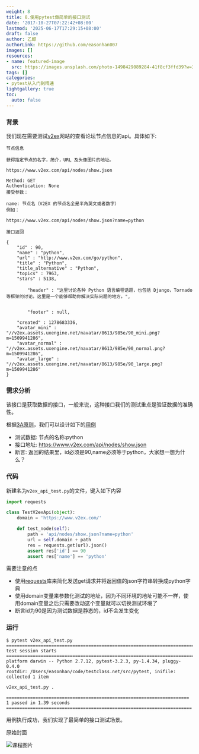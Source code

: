 ```yaml
---
weight: 8
title: 8.使用pytest做简单的接口测试
date: '2017-10-27T07:22:42+08:00'
lastmod: '2025-06-17T17:29:15+08:00'
draft: false
author: 乙醇
authorLink: https://github.com/easonhan007
images: []
resources:
- name: featured-image
  src: https://images.unsplash.com/photo-1498429089284-41f8cf3ffd39?w=300
tags: []
categories:
- pytest从入门到精通
lightgallery: true
toc:
  auto: false
---
```




### 背景

我们现在需要测试[v2ex](http://www.v2ex.com)网站的查看论坛节点信息的api。具体如下:

```
节点信息

获得指定节点的名字，简介，URL 及头像图片的地址。

https://www.v2ex.com/api/nodes/show.json

Method: GET
Authentication: None
接受参数：

name: 节点名（V2EX 的节点名全是半角英文或者数字）
例如：

https://www.v2ex.com/api/nodes/show.json?name=python

接口返回

{
    "id" : 90,
    "name" : "python",
    "url" : "http://www.v2ex.com/go/python",
    "title" : "Python",
    "title_alternative" : "Python",
    "topics" : 7963,
    "stars" : 5138,

        "header" : "这里讨论各种 Python 语言编程话题，也包括 Django，Tornado 等框架的讨论。这里是一个能够帮助你解决实际问题的地方。",


        "footer" : null,

    "created" : 1278683336,
    "avatar_mini" : "//v2ex.assets.uxengine.net/navatar/8613/985e/90_mini.png?m=1509941286",
    "avatar_normal" : "//v2ex.assets.uxengine.net/navatar/8613/985e/90_normal.png?m=1509941286",
    "avatar_large" : "//v2ex.assets.uxengine.net/navatar/8613/985e/90_large.png?m=1509941286"
}

```

### 需求分析

该接口是获取数据的接口，一般来说，这种接口我们的测试重点是验证数据的准确性。

根据[3A原则](/interface/3a/)，我们可以设计如下的[用例](/interface/first_case/)

* 测试数据: 节点的名称:python
* 接口地址: https://www.v2ex.com/api/nodes/show.json
* 断言: 返回的结果里，id必须是90,name必须等于python，大家想一想为什么？

### 代码

新建名为```v2ex_api_test.py```的文件，键入如下内容

```python
import requests

class TestV2exApi(object):
    domain = 'https://www.v2ex.com/'

    def test_node(self):
        path = 'api/nodes/show.json?name=python'
        url = self.domain + path
        res = requests.get(url).json()
        assert res['id'] == 90
        assert res['name'] == 'python'

```

需要注意的点

* 使用[requests](http://docs.python-requests.org/en/master/)库来简化发送get请求并将返回值的json字符串转换成python字典
* 使用domain变量来参数化测试的地址，因为不同环境的地址可能不一样，使用domain变量之后只需要改动这个变量就可以切换测试环境了
* 断言id为90是因为测试数据是静态的，id不会发生变化

### 运行

```
$ pytest v2ex_api_test.py
======================================================================== test session starts ========================================================================
platform darwin -- Python 2.7.12, pytest-3.2.3, py-1.4.34, pluggy-0.4.0
rootdir: /Users/easonhan/code/testclass.net/src/pytest, inifile:
collected 1 item

v2ex_api_test.py .

===================================================================== 1 passed in 1.39 seconds ======================================================================
```

用例执行成功，我们实现了最简单的接口测试场景。




原始封面

![课程图片](https://images.unsplash.com/photo-1498429089284-41f8cf3ffd39?w=300)

